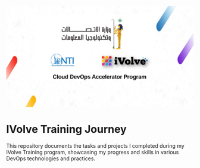 ![IVolve Training Logo](./Logo/NTI-Ivolve.png) 

# IVolve Training Journey

This repository documents the tasks and projects I completed during my IVolve Training program, showcasing my progress and skills in various DevOps technologies and practices.
